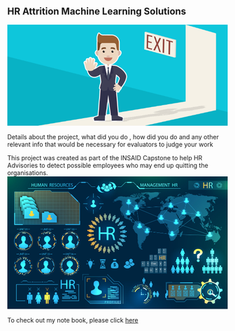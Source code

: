 ## HR Attrition Machine Learning Solutions

![enter image description here](https://github.com/NeelamChaubey22/HR-Employee-Attrition-Neelam/blob/main/Attrtion.png?raw=true)

Details about the project, what did you do , how did you do and any other relevant info that would be necessary for evaluators to judge your work

This project was created as part of the INSAID Capstone to help HR Advisories to detect possible employees who may end up quitting the organisations.
![enter image description here](https://github.com/NeelamChaubey22/HR-Employee-Attrition-Neelam/blob/main/hr-analytics-10.jpg?raw=true)

To check out my note book, please click [here](https://github.com/NeelamChaubey22/HR-Employee-Attrition-Neelam/blob/main/HR_Analytics.ipynb)
